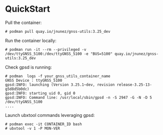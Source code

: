 # QuickStart

Pull the container:

```
# podman pull quay.io/jnunez/gnss-utils:3.25_dev
```

Run the container locally:

```
# podman run -it --rm --privileged -v /dev/ttyGNSS_5100:/dev/ttyGNSS_5100 -e "BUS=5100" quay.io/jnunez/gnss-utils:3.25_dev
```

Check gpsd is running:

```
# podman  logs -f your_gnss_utils_container_name
GNSS Device : ttyGNSS_5100
gpsd:INFO: launching (Version 3.25.1~dev, revision release-3.25-13-g5d8d5b0dc)
gpsd:INFO: starting uid 0, gid 0
gpsd:INFO: Command line: /usr/local/sbin/gpsd -n -S 2947 -G -N -D 5 /dev/ttyGNSS_5100 
....
```

Launch ubxtool commands leveraging gpsd:

```
# podman exec -it CONTAINER_ID bash
# ubxtool -v 1 -P MON-VER
```